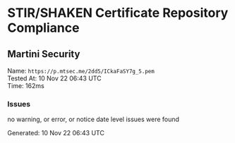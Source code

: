 # STIR/SHAKEN Certificate Repository Compliance

## Martini Security

Name: `https://p.mtsec.me/2dd5/ICkaFaSY7g_5.pem`\
Tested At: 10 Nov 22 06:43 UTC\
Time: 162ms

### Issues

no warning, or error, or notice date level issues were found

Generated: 10 Nov 22 06:43 UTC
